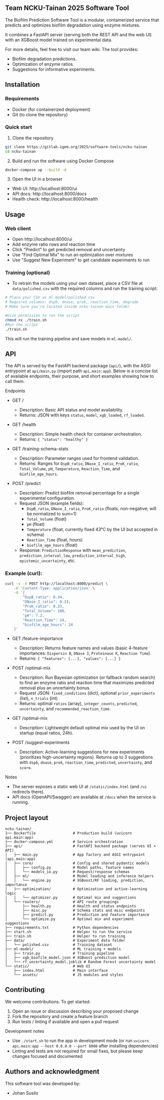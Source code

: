 ## Team NCKU-Tainan 2025 Software Tool

The Biofilm Prediction Software Tool is a modular, containerized service that predicts and optimizes biofilm degradation using enzyme mixtures. 

It combines a FastAPI server (serving both the REST API and the web UI) with an XGBoost model trained on experimental data. 

For more details, feel free to visit our team wiki. The tool provides:

- Biofilm degradation predictions.
- Optimization of enzyme ratios.
- Suggestions for informative experiments.



## Installation

### Requirements
- Docker (for containerized deployment)
- Git (to clone the repository)

### Quick start
1) Clone the repository

```bash
git clone https://gitlab.igem.org/2025/software-tools/ncku-tainan
cd ncku-tainan
```

2) Build and run the software using Docker Compose

```bash
docker-compose up --build -d
```

3) Open the UI in a browser

- Web UI: http://localhost:8000/ui
- API docs: http://localhost:8000/docs
- Health check: http://localhost:8000/health



## Usage

### Web client
- Open http://localhost:8000/ui
- Add enzyme ratio rows and reaction time
- Click "Predict" to get predicted removal and uncertainty
- Use "Find Optimal Mix" to run an optimization over mixtures
- Use "Suggest New Experiment" to get candidate experiments to run


### Training (optional)
- To retrain the models using your own dataset, place a CSV file at `data/polished.csv` with the required columns and run the training script:

```bash
# Place your CSV as ml-model/polished.csv
# Required columns: dspb, dnase, prok, reaction_time, degrade
# Make sure you're located inside ncku-tainan main folder

#Give permission to run the script
chmod +x ./train.sh 
#Run the script
./train.sh
```

This will run the training pipeline and save models in `ml-model/`.

## API

The API is served by the FastAPI backend package (`api/`), with the ASGI entrypoint at `api/main.py` (import path `api.main:app`). Below is a concise list of available endpoints, their purpose, and short examples showing how to call them.

Endpoints

- GET /
    - Description: Basic API status and model availability.
    - Returns: JSON with keys `status`, `model`, `xgb_loaded`, `rf_loaded`.

- GET /health
    - Description: Simple health check for container orchestration.
    - Returns: `{ "status": "healthy" }`

- GET /training-schema-stats
    - Description: Parameter ranges used for frontend validation.
    - Returns: Ranges for `DspB_ratio`, `DNase_I_ratio`, `ProK_ratio`, `Total_Volume`, `pH`, `Temperature`, `Reaction_Time`, and `biofilm_age_hours`.

- POST /predict
    - Description: Predict biofilm removal percentage for a single experimental configuration.
    - Request JSON (example fields):
        - `DspB_ratio`, `DNase_I_ratio`, `ProK_ratio` (floats, non-negative; will be normalized to sum=1)
        - `Total_Volume` (float)
        - `pH` (float)
        - `Temperature` (float, currently fixed 43°C by the UI but accepted in schema)
        - `Reaction_Time` (float, hours)
        - `biofilm_age_hours` (float)
    - Response: `PredictionResponse` with `mean_prediction`, `prediction_interval_low`, `prediction_interval_high`, `epistemic_uncertainty`, etc.

### Example (curl):

```bash
curl -s -X POST http://localhost:8000/predict \
    -H 'Content-Type: application/json' \
    -d '{
        "DspB_ratio": 0.34,
        "DNase_I_ratio": 0.33,
        "ProK_ratio": 0.33,
        "Total_Volume": 100,
        "pH": 7.2,
        "Reaction_Time": 24,
        "biofilm_age_hours": 24
    }'
```


- GET /feature-importance
    - Description: Returns feature names and values (basic 4-feature importances: `Dispersin B`, `DNase I`, `Proteinase K`, `Reaction Time`).
    - Returns: `{ "features": [...], "values": [...] }`

- POST /optimal-mix
    - Description: Run Bayesian optimization (or fallback random search) to find an enzyme ratio and reaction time that maximizes predicted removal plus an uncertainty bonus.
    - Request JSON: `fixed_conditions` (dict), optional `prior_experiments` (list), `n_trials` (int)
    - Returns: optimal `ratios` (array), `integer_counts`, `predicted`, `uncertainty`, and `recommended_reaction_time`.

- GET /optimal-mix
    - Description: Lightweight default optimal mix used by the UI on startup (equal ratios, 24h).

- POST /suggest-experiments
    - Description: Active-learning suggestions for new experiments (prioritizes high-uncertainty regions). Returns up to 3 suggestions with `dspb`, `dnase`, `prok`, `reaction_time`, `predicted`, `uncertainty`, and `score`.

Notes
- The server exposes a static web UI at `/static/index.html` (and `/ui` redirects there).
- API docs (OpenAPI/Swagger) are available at `/docs` when the service is running.


## Project layout

```
ncku-tainan/
├── Dockerfile                 # Production build (uvicorn api.main:app)
├── docker-compose.yml         # Service orchestration
├── api/                       # FastAPI backend package (serves UI + API)
│   ├── main.py                # App factory and ASGI entrypoint (api.main:app)
│   ├── core/                  # Config and shared pydantic models
│   │   ├── config.py          # Model paths, feature names
│   │   └── models_io.py       # Request/response schemas
│   ├── ml/                    # Model loading and inference helpers
│   │   └── engine.py          # XGBoost/RF loading, prediction, importance
│   ├── optimization/          # Optimization and active-learning logic
│   │   └── optimizer.py       # Optimal mix and suggestions
│   └── routers/               # API route groupings
│       ├── health.py          # Health and status endpoints
│       ├── misc.py            # Schema stats and misc endpoints
│       ├── predict.py         # Prediction and feature importance
│       └── optimize.py        # Optimal mix and experiment suggestions
├── requirements.txt           # Python dependencies
├── start.sh                   # Helper to run the service
├── train.sh                   # Helper to run training
├── data/                      # Experiment data folder
│   └── polished.csv           # Training dataset 
├── ml-model/                  # ML training + models
│   ├── train.py               # Training pipeline
│   ├── xgb_biofilm_model.json # XGBoost prediction model
│   └── rf_uncertainty_model.joblib # Random Forest uncertainty model
└── static/                    # Web UI
    ├── index.html             # Main interface
    └── assets/                # JS modules and styles
```

## Contributing

We welcome contributions. To get started:
1) Open an issue or discussion describing your proposed change
2) Fork the repository and create a feature branch
3) Run tests / linting if available and open a pull request

Development notes
- Use `./start.sh` to run the app in development mode (or run `uvicorn api.main:app --host 0.0.0.0 --port 8000` after installing dependencies)
- Linting and tests are not required for small fixes, but please keep changes focused and documented

## Authors and acknowledgment

This software tool was developed by:

- Johan Susilo
